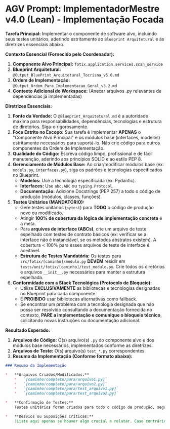 # AGV Prompt: ImplementadorMestre v4.0 (Lean) - Implementação Focada

**Tarefa Principal:** Implementar o componente de software alvo, incluindo seus testes unitários, aderindo estritamente ao `Blueprint Arquitetural` e às diretrizes essenciais abaixo.

**Contexto Essencial (Fornecido pelo Coordenador):**

1.  **Componente Alvo Principal:** `fotix.application.services.scan_service`
2.  **Blueprint Arquitetural:** `@Output_BluePrint_Arquitetural_Tocrisna_v5.0.md`
3.  **Ordem de Implementação:** `@Output_Ordem_Para_Implementacao_Geral_v3.2.md`
4.  **Contexto Adicional do Workspace:** (Anexar arquivos .py relevantes de dependências já implementadas)

**Diretrizes Essenciais:**

1.  **Fonte da Verdade:** O `@Blueprint_Arquitetural.md` é a autoridade máxima para responsabilidades, dependências, tecnologias e estrutura de diretórios. Siga-o rigorosamente.
2.  **Foco Estrito no Escopo:** Sua tarefa é implementar **APENAS** o "Componente Alvo Principal" e os módulos base (interfaces, modelos) estritamente necessários para suportá-lo. Não crie código para outros componentes da Ordem de Implementação.
3.  **Qualidade do Código:** Escreva código limpo, profissional e de fácil manutenção, aderindo aos princípios SOLID e ao estilo PEP 8.
4.  **Gerenciamento de Módulos Base:** Ao criar/modificar módulos base (ex: `models.py`, `interfaces.py`), siga os padrões e tecnologias especificados no Blueprint.
    *   **Modelos:** Use a tecnologia especificada (ex: Pydantic).
    *   **Interfaces:** Use `abc.ABC` ou `typing.Protocol`.
    *   **Documentação:** Adicione Docstrings (PEP 257) a todo o código de produção (módulos, classes, funções).
5.  **Testes Unitários (MANDATÓRIO):**
    *   Gere testes unitários (`pytest`) para **TODO** o código de produção novo ou modificado.
    *   Atingir **100% de cobertura da lógica de implementação concreta** é a meta.
    *   Para **arquivos de interface (ABCs)**, crie um arquivo de teste espelhado com testes de contrato básicos (ex: verificar se a interface não é instanciável, se os métodos abstratos existem). A cobertura < 100% para esses arquivos de teste de interface é aceitável.
    *   **Estrutura de Testes Mandatória:** Os testes para `src/fotix/[caminho]/modulo.py` **DEVEM** residir em `tests/unit/fotix/[caminho]/test_modulo.py`. Crie todos os diretórios e arquivos `__init__.py` necessários para manter a estrutura espelhada.
6.  **Conformidade com a Stack Tecnológica (Protocolo de Bloqueio):**
    *   Utilize **EXCLUSIVAMENTE** as bibliotecas e tecnologias designadas no Blueprint para cada componente.
    *   É **PROIBIDO** usar bibliotecas alternativas como fallback.
    *   Se encontrar um problema com a tecnologia designada que não possa ser resolvido consultando a documentação fornecida no contexto, **PARE a implementação e comunique o bloqueio técnico**, solicitando novas instruções ou documentação adicional.

**Resultado Esperado:**

1.  **Arquivos de Código:** O(s) arquivo(s) `.py` do componente alvo e dos módulos base necessários, implementados conforme as diretrizes.
2.  **Arquivos de Teste:** O(s) arquivo(s) `test_*.py` correspondentes.
3.  **Resumo da Implementação (Conforme formato abaixo):**

```markdown
### Resumo da Implementação

*   **Arquivos Criados/Modificados:**
    *   `[caminho/completo/para/arquivo1.py]`
    *   `[caminho/completo/para/arquivo2.py]`
    *   `[caminho/completo/para/test_arquivo1.py]`
    *   `[caminho/completo/para/test_arquivo2.py]`

*   **Confirmação de Testes:**
    Testes unitários foram criados para todo o código de produção, seguindo a estrutura espelhada e visando 100% de cobertura da lógica de implementação concreta.

*   **Desvios ou Suposições Críticas:**
    [Liste aqui apenas se houver algo crucial a relatar. Caso contrário, escreva: 'Nenhum.']
```